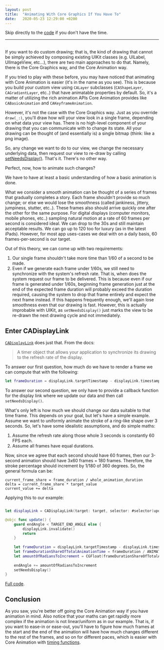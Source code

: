 ```yaml
---
layout: post
title:  "Animating With Core Graphics If You Have To"
date:   2020-05-23 12:29:00 +0200
---
```


Skip directly to the [code](https://github.com/ahmedk92/AnimationTechniques) if you don't have the time.

___
<br/>
If you want to do custom drawing; that is, the kind of drawing that cannot be simply achieved by composing existing UIKit classes (e.g. UILabel, UIImageView, etc...), there are two main approaches to do that. Namely, there is the Core Graphics way, and the Core Animation way.

If you tried to play with these before, you may have noticed that animating with Core Animation is easier (it's in the name as you see). This is because you build your custom view using `CALayer` subclasses (`CAShapeLayer`, `CAGradientLayer`, etc..) that have animatable properties by default.
So, it's a matter of utilizing the rich animation APIs Core Animation provides like `CABasicAnimation` and `CAKeyframeAnimation`.

However, it's not the case with the Core Graphics way. 
Just as you override `draw(_:)`, you'll draw how will your view look in a single frame, depending on what data your view has. There is no high-level component of your drawing that you can communicate with to change its state. All your drawing can be thought of (and essentially is) a single bitmap (think: like a png image).

So, any change we want to do to our view, we change the necessary underlying data, then request our view to re-draw by calling [setNeedsDisplay()](https://developer.apple.com/documentation/uikit/uiview/1622437-setneedsdisplay). That's it. There's no other way.

Perfect, now, how to animate such changes?

We have to have at least a basic understanding of how a basic animation is done.

What we consider a smooth animation can be thought of a series of frames that gradually completes a story. Each frame shouldn't provide so much change; or else we would lose the smoothness (called jankiness, jittery, jumpiness, stutter, etc..). These frames also should arrive quickly one after the other for the same purpose.
For digital displays (computer monitors, mobile phones, etc..) sampling natural motion at a rate of 60 frames per second is considered ideal. We can drop to the 30s and still maintain acceptable results. We can go up to 120 too for luxury (as in the latest iPads). However, for most app uses-cases we deal with on a daily basis, 60 frames-per-second is our target.

Out of this theory, we can come up with two requirements:

1. Our single frame shouldn't take more time than 1/60 of a second to be made.
2. Even if we generate each frame under 1/60s, we still need to synchronize with the system's refresh rate. That is, when does the system request our frame to be delivered.
This is because even if our frame is generated under 1/60s, beginning frame generation just at the end of the expected frame duration will probably exceed the duration required, causing the system to drop that frame entirely and expect the next frame instead. If this happens frequently enough, we'll again lose smoothness even that our drawing is fast. However, this is actually improbable with UIKit, as `setNeedsDisplay()` just marks the view to be re-drawn the next drawing cycle and not immediately.

## Enter CADisplayLink

[`CADisplayLink`](https://developer.apple.com/documentation/quartzcore/cadisplaylink) does just that. From the docs:

>A timer object that allows your application to synchronize its drawing to the refresh rate of the display.

To answer our first question, how much do we have to render a frame we can compute that with the following:

```swift
let frameDuration = displayLink.targetTimestamp - displayLink.timestamp
```

To answer our second question, we only have to provide a callback function for the display link where we update our data and then call `setNeedsDisplay()`.

What's only left is how much we should change our data suitable to that time frame.
This depends on your goal, but let's have a simple example. 
Assume we want to uniformly animate the stroke of a ring-like shape over 3 seconds.
So, let's have some idealistic assumptions, and do simple maths:

1. Assume the refresh rate along those whole 3 seconds is constantly 60 FPS each.
2. Assume all frames have equal durations.

Now, since we agree that each second should have 60 frames, then our 3-second animation should have 3x60 frames = 180 frames.
Therefore, the stroke percentage should increment by 1/180 of 360 degrees.
So, the general formula can be: 

```
current_frame_share = frame_duration / whole_animation_duration
delta = current_frame_share * target_value
current_value += delta
```

Applying this to our example:

```swift

let displayLink = CADisplayLink(target: target, selector: #selector(update))

@objc func update() {
    guard endAngle < TARGET_END_ANGLE else {
        displayLink.invalidate()
        return
    }
    
    let frameDuration = displayLink.targetTimestamp - displayLink.timestamp
    let frameDurationShareOfTotalAnimationTime = frameDuration / ANIMATION_DURATION
    let amountOfRadiansToIncrement = CGFloat(frameDurationShareOfTotalAnimationTime) * TARGET_END_ANGLE
    
    endAngle += amountOfRadiansToIncrement
    setNeedsDisplay()
}
```

[Full code](https://github.com/ahmedk92/AnimationTechniques).

## Conclusion
As you saw, you're better off going the Core Animation way if you have animation in mind. Also notice that your maths can get rapidly more complex if the animation is not linear/uniform as in our example. That is, if you want to ease-in or ease-out, you'll have to figure how much frames at the start and the end of the animation will have how much changes different to the rest of the frames, and so on for different paces, which is easier with Core Animation with [timing functions](https://developer.apple.com/documentation/quartzcore/camediatimingfunction).